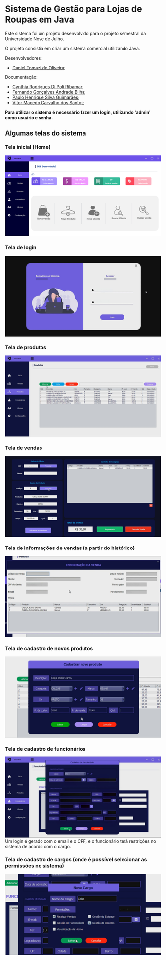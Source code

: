 # Sistema de Gestão para Lojas de Roupas em Java
Este sistema foi um projeto desenvolvido para o projeto semestral da Universidade Nove de Julho.

O projeto consistia em criar um sistema comercial utilizando Java.

Desenvolvedores:
- [Daniel Tomazi de Oliveira](https://github.com/DanielTomazi);

Documentação:
- [Cynthia Rodrigues Di Poli Ribamar](https://github.com/cynthiaribamar);
- [Fernando Gonçalves Andrade Bilha](https//github.com/liinqy);
- [Paulo Henrique Silva Guimarães](https://github.com/PaulofrontHenrique);
- [Vitor Macedo Carvalho dos Santos](https://github.com/VitorMaced0);

**Para utilizar o sistema é necessário fazer um login, utilizando 'admin' como usuário e senha.**


## Algumas telas do sistema

### Tela inicial (Home)
![](docs/homeinfo.png)

### Tela de login
![](docs/login.png)

### Tela de produtos
![](docs/produtos.png)

### Tela de vendas
![](docs/vendas.png)

### Tela de informações de vendas (a partir do histórico)
![](docs/vendainfo.png)

### Tela de cadastro de novos produtos
![](docs/cadastro-produtos.png)

### Tela de cadastro de funcionários
![](docs/cadastro-funcionarios.png)
Um login é gerado com o email e o CPF, e o funcionário terá restrições no sistema de acordo com o cargo.

### Tela de cadastro de cargos (onde é possível selecionar as permissões no sistema)
![](docs/cadastro-cargo.png)

